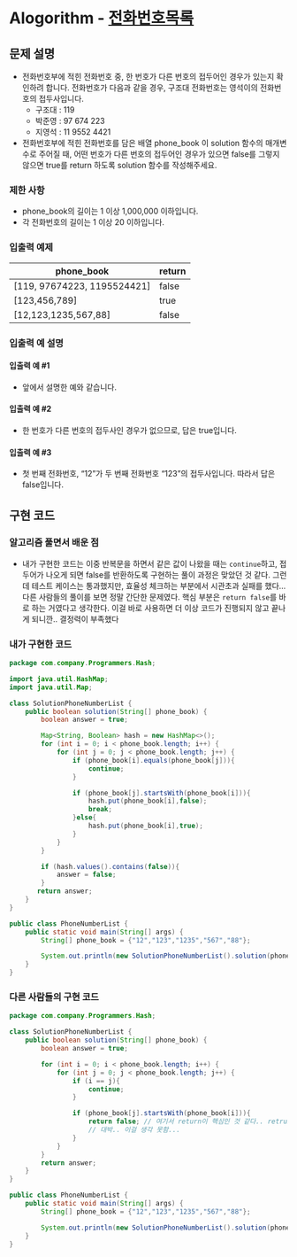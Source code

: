 # Alogorithm - [전화번호목록](https://programmers.co.kr/learn/courses/30/lessons/42577)

## 문제 설명
* 전화번호부에 적힌 전화번호 중, 한 번호가 다른 번호의 접두어인 경우가 있는지 확인하려 합니다.
전화번호가 다음과 같을 경우, 구조대 전화번호는 영석이의 전화번호의 접두사입니다.
  * 구조대 : 119
  * 박준영 : 97 674 223
  * 지영석 : 11 9552 4421
* 전화번호부에 적힌 전화번호를 담은 배열 phone_book 이 solution 함수의 매개변수로 주어질 때, 어떤 번호가 다른 번호의 접두어인 경우가 있으면 false를 그렇지 않으면 true를 return 하도록 solution 함수를 작성해주세요.

### 제한 사항
* phone_book의 길이는 1 이상 1,000,000 이하입니다.
* 각 전화번호의 길이는 1 이상 20 이하입니다.

### 입출력 예제
| phone_book | return |
| ---------- | ------ |
| [119, 97674223, 1195524421] | false |
| [123,456,789] | true |
| [12,123,1235,567,88] | false |

### 입출력 예 설명
#### 입출력 예 #1
* 앞에서 설명한 예와 같습니다.

#### 입출력 예 #2
* 한 번호가 다른 번호의 접두사인 경우가 없으므로, 답은 true입니다.

#### 입출력 예 #3
* 첫 번째 전화번호, “12”가 두 번째 전화번호 “123”의 접두사입니다. 따라서 답은 false입니다.
  
## 구현 코드
### 알고리즘 풀면서 배운 점

* 내가 구현한 코드는 이중 반복문을 하면서 같은 값이 나왔을 때는 `continue`하고, 접두어가 나오게 되면 false를 반환하도록 구현하는 풀이 과정은 맞았던 것 같다.
그런데 테스트 케이스는 통과했지만, 효율성 체크하는 부분에서 시관초과 실패를 했다... 다른 사람들의 풀이를 보면 정말 간단한 문제였다.
핵심 부분은 `return false`를 바로 하는 거였다고 생각한다. 이걸 바로 사용하면 더 이상 코드가 진행되지 않고 끝나게 되니깐.. 결정력이 부족했다

### 내가 구현한 코드
```java
package com.company.Programmers.Hash;

import java.util.HashMap;
import java.util.Map;

class SolutionPhoneNumberList {
    public boolean solution(String[] phone_book) {
        boolean answer = true;

        Map<String, Boolean> hash = new HashMap<>();
        for (int i = 0; i < phone_book.length; i++) {
            for (int j = 0; j < phone_book.length; j++) {
                if (phone_book[i].equals(phone_book[j])){
                    continue;
                }

                if (phone_book[j].startsWith(phone_book[i])){
                    hash.put(phone_book[i],false);
                    break;
                }else{
                    hash.put(phone_book[i],true);
                }
            }
        }

        if (hash.values().contains(false)){
            answer = false;
        }
       return answer;
    }
}

public class PhoneNumberList {
    public static void main(String[] args) {
        String[] phone_book = {"12","123","1235","567","88"};

        System.out.println(new SolutionPhoneNumberList().solution(phone_book));
    }
}
```

### 다른 사람들의 구현 코드
```java
package com.company.Programmers.Hash;

class SolutionPhoneNumberList {
    public boolean solution(String[] phone_book) {
        boolean answer = true;

        for (int i = 0; i < phone_book.length; i++) {
            for (int j = 0; j < phone_book.length; j++) {
                if (i == j){
                    continue;
                }

                if (phone_book[j].startsWith(phone_book[i])){
                    return false; // 여기서 return이 핵심인 것 같다.. retrun을 해주면 더 이상 진행이되지 않고 끝나니깐...
                    // 대박.. 이걸 생각 못함...
                }
            }
        }
        return answer;
    }
}

public class PhoneNumberList {
    public static void main(String[] args) {
        String[] phone_book = {"12","123","1235","567","88"};

        System.out.println(new SolutionPhoneNumberList().solution(phone_book));
    }
}
```
